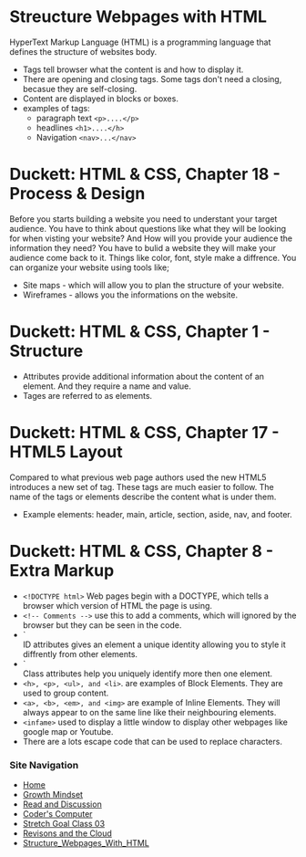 # Streucture Webpages with HTML 

HyperText Markup Language (HTML) is a programming language that defines the structure of websites body.  
- Tags tell browser what the content is and how to display it. 
- There are opening and closing tags. Some tags don't need a closing, becasue they are self-closing. 
- Content are displayed in blocks or boxes.
- examples of tags: 
    - paragraph text `<p>....</p>`
    - headlines `<h1>....</h>` 
    - Navigation `<nav>...</nav>` 

# Duckett: HTML & CSS, Chapter 18 - Process & Design 

Before you starts building a website you need to understant your target audience. You have to think about questions like what they will be looking for when visting your website? And How will you provide your audience the information they need? You have to bulid a website they will make your audience come back to it. Things like color, font, style make a diffrence. You can organize your website using tools like;
- Site maps - which will allow you to plan the structure of your website. 
- Wireframes - allows you the informations on the website. 

# Duckett: HTML & CSS, Chapter 1 - Structure  

- Attributes provide additional information about the content of an element. And they require a name and value. 
- Tages are referred to as elements. 

# Duckett: HTML & CSS, Chapter 17 - HTML5 Layout 

Compared to what previous web page authors used the new HTML5 introduces a new set of tag. These tags are much easier to follow. The name of the tags or elements describe the content what is under them. 

- Example elements: header, main, article, section, aside, nav, and footer. 

# Duckett: HTML & CSS, Chapter 8 - Extra Markup

- `<!DOCTYPE html>`  Web pages begin with a DOCTYPE, which tells a browser which version of HTML the page is using. 
- `<!-- Comments -->`  use this to add a comments, which will ignored by the browser but they can be seen in the code. 
- `<div id="identifer">  ID attributes gives an element a unique identity allowing you to style it diffrently from other elements. 
- `<div class="group-identifier"> Class attributes help you uniquely identify more then one element. 
- `<h>, <p>, <ul>, and <li>`. are examples of Block Elements. They are used to group content. 
- `<a>, <b>, <em>, and <img>` are example of Inline Elements. They will always appear to on the same line like their neighbouring elements. 
- `<infame>` used to display a little window to display other webpages like google map or Youtube. 
- There are a lots escape code that can be used to replace characters.  

### Site Navigation
- [Home](/README.md)
- [Growth Mindset](/GrowthMindset.md)
- [Read and Discussion](/Discussion.md)
- [Coder's Computer](/Coder'sComputer.md) 
- [Stretch Goal Class 03](/StretchGoalClass03.md)
- [Revisons and the Cloud](/Revisions_And_The_Cloud.md)
- [Structure_Webpages_With_HTML](/STRUCTURE_WEBPAGES_WITH_HTML.md)
